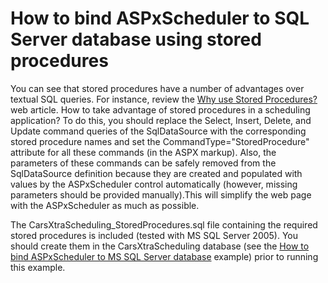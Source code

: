 # How to bind ASPxScheduler to SQL Server database using stored procedures


<p>You can see that stored procedures have a number of advantages over textual SQL queries. For instance, review the <a href="http://www.sqlbook.com/SQL-Server/Why-use-Stored-Procedures-41.aspx"><u>Why use Stored Procedures?</u></a> web article. How to take advantage of stored procedures in a scheduling application? To do this, you should replace the Select, Insert, Delete, and Update command queries of the SqlDataSource with the corresponding stored procedure names and set the CommandType="StoredProcedure" attribute for all these commands (in the ASPX markup). Also, the parameters of these commands can be safely removed from the SqlDataSource definition because they are created and populated with values by the ASPxScheduler control automatically (however, missing parameters should be provided manually).This will simplify the web page with the ASPxScheduler as much as possible.</p><p>The CarsXtraScheduling_StoredProcedures.sql file containing the required stored procedures is included (tested with MS SQL Server 2005). You should create them in the CarsXtraScheduling database (see the <a href="https://www.devexpress.com/Support/Center/p/E215">How to bind ASPxScheduler to MS SQL Server database</a> example) prior to running this example.</p>

<br/>


